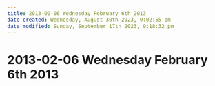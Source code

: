 ```yaml
---
title: 2013-02-06 Wednesday February 6th 2013
date created: Wednesday, August 30th 2023, 9:02:55 pm
date modified: Sunday, September 17th 2023, 9:18:32 pm
---
```


# 2013-02-06 Wednesday February 6th 2013
